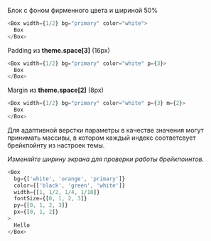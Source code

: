 Блок с фоном фирменного цвета и шириной 50%
```js
<Box width={1/2} bg="primary" color="white">
  Box
</Box>
```

Padding из **theme.space[3]** (16px)
```js
<Box width={1/2} bg="primary" color="white" p={3}>
  Box
</Box>
```

Margin из **theme.space[2]** (8px)
```js
<Box width={1/2} bg="primary" color="white" p={3} m={2}>
  Box
</Box>
```

Для адаптивной верстки параметры в качестве значения могут принимать массивы, в котором каждый индекс соответсвует брейкпойнту из настроек темы.

*Изменяйте ширину экрана для проверки работы брейкпоинтов.*

```js
<Box
  bg={['white', 'orange', 'primary']}
  color={['black', 'green', 'white']}
  width={[1, 1/2, 1/4, 1/10]}
  fontSize={[0, 1, 2, 3]}
  py={[0, 1, 2, 3]}
  px={[0, 1, 2]}
>
  Hello
</Box>
```